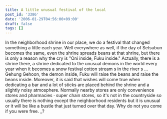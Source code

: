 ```yaml
---
title: A little unusual festival of the local
post_id: '3386'
date: '2006-01-29T04:56:00+09:00'
draft: false
tags: []
---
```


In the neighborhood shrine in our place, we do a festival that changed something a little each year. Well everywhere as well, if the day of Setsubun becomes the same, even the shrine spreads beans at that shrine, but there is only a reason why the cry is "Oni inside, Fuku inside." Actually, there is a shrine there, a shrine dedicated to the unusual demons in the world every year when it becomes a snow festival cotton stream s in the river s ... Gehung Gehoon, the demon inside, Fuku will raise the beans and raise the beans inside. Moreover, it is said that wishes will come true when dedicating a bar and a lot of sticks are placed behind the shrine and a slightly noisy atmosphere. Normally nearby stores are only convenience stores and pharmacies · super chain stores, so it's not in the countryside so usually there is nothing except the neighborhood residents but it is unusual or it will be like a bustle that just turned over that day. Why do not you come if you were free. _?